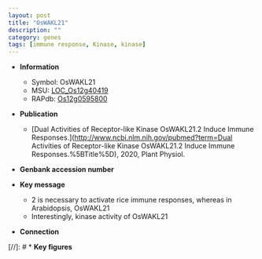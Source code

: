 ```yaml
---
layout: post
title: "OsWAKL21"
description: ""
category: genes
tags: [immune response, Kinase, kinase]
---
```


* **Information**  
    + Symbol: OsWAKL21  
    + MSU: [LOC_Os12g40419](http://rice.plantbiology.msu.edu/cgi-bin/ORF_infopage.cgi?orf=LOC_Os12g40419)  
    + RAPdb: [Os12g0595800](http://rapdb.dna.affrc.go.jp/viewer/gbrowse_details/irgsp1?name=Os12g0595800)  

* **Publication**  
    + [Dual Activities of Receptor-like Kinase OsWAKL21.2 Induce Immune Responses.](http://www.ncbi.nlm.nih.gov/pubmed?term=Dual Activities of Receptor-like Kinase OsWAKL21.2 Induce Immune Responses.%5BTitle%5D), 2020, Plant Physiol.

* **Genbank accession number**  

* **Key message**  
    + 2 is necessary to activate rice immune responses, whereas in Arabidopsis, OsWAKL21
    + Interestingly, kinase activity of OsWAKL21

* **Connection**  

[//]: # * **Key figures**  



